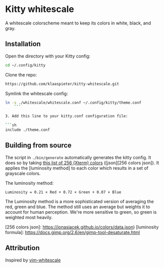 # Kitty whitescale

A whitescale colorscheme meant to keep its colors in white, black, and gray.

## Installation

Open the directory with your Kitty config:

```sh
cd ~/.config/kitty
```

Clone the repo:

```sh
https://github.com/klaaspieter/kitty-whitescale.git
```

Symlink the whitescale config:

```sh
ln -s ./whitescale/whitescale.conf ~/.config/kitty/theme.conf
    ```

3. Add this line to your kitty.conf configuration file:

```sh
include ./theme.conf
```

## Building from source

The script in `./bin/generate` automatically generates the kitty config. It does so by taking [this list of 256 (Xterm) colors][256 colors] ([json][256 colors json]). It applies the [luminosity method] to each color which results in a set of grayscale colors.

The luminosity method:

```
Luminosity = 0.21 × Red + 0.72 × Green + 0.07 × Blue
```

The Luminosity method is a more sophisticated version of averaging the red, green and blue. The method still uses an average but weights it to account for human perception. We're more sensitive to green, so green is weighted most heavily.

[256 colors]: https://jonasjacek.github.io/colors/
[256 colors json]: https://jonasjacek.github.io/colors/data.json)
[luminosity formula]: https://docs.gimp.org/2.6/en/gimp-tool-desaturate.html

## Attribution

Inspired by [vim-whitescale]

[vim-whitescale]: https://github.com/teoljungberg/vim-whitescale/
